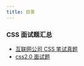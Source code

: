 ```yaml
---
title: 目录
---
```


### CSS 面试题汇总

- [互联网公司 CSS 笔试真题](./company-face)
- [css2.0 面试题](./css2.0)

<div align="right">
  <ShareLink />
</div>
<div align="center">
  <DaShang />
</div>
